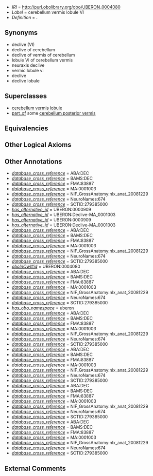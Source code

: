  * *IRI* = http://purl.obolibrary.org/obo/UBERON_0004080
 * *Label* = cerebellum vermis lobule VI
 * *Definition* = .

## Synonyms

 * declive (VI)
 * declive of cerebellum
 * declive of vermis of cerebellum
 * lobule VI of cerebellum vermis
 * neuraxis declive
 * vermic lobule vi
 * declive
 * declive lobule

## Superclasses

 * [cerebellum vermis lobule](../../UBERON/70/UBERON_0004070.md)
 * [part_of](../../BFO/50/BFO_0000050.md) some [cerebellum posterior vermis](../../UBERON/09/UBERON_0004009.md)

## Equivalencies


## Other Logical Axioms


## Other Annotations

 * *[database_cross_reference](../../ef/oboInOwl#hasDbXref.md)* = ABA:DEC
 * *[database_cross_reference](../../ef/oboInOwl#hasDbXref.md)* = BAMS:DEC
 * *[database_cross_reference](../../ef/oboInOwl#hasDbXref.md)* = FMA:83887
 * *[database_cross_reference](../../ef/oboInOwl#hasDbXref.md)* = MA:0001003
 * *[database_cross_reference](../../ef/oboInOwl#hasDbXref.md)* = NIF_GrossAnatomy:nlx_anat_20081229
 * *[database_cross_reference](../../ef/oboInOwl#hasDbXref.md)* = NeuroNames:674
 * *[database_cross_reference](../../ef/oboInOwl#hasDbXref.md)* = SCTID:279385000
 * *[has_alternative_id](../../Id/oboInOwl#hasAlternativeId.md)* = UBERON:0000909
 * *[has_alternative_id](../../Id/oboInOwl#hasAlternativeId.md)* = UBERON:Declive-MA_0001003
 * *[has_alternative_id](../../Id/oboInOwl#hasAlternativeId.md)* = UBERON:0000909
 * *[has_alternative_id](../../Id/oboInOwl#hasAlternativeId.md)* = UBERON:Declive-MA_0001003
 * *[database_cross_reference](../../ef/oboInOwl#hasDbXref.md)* = ABA:DEC
 * *[database_cross_reference](../../ef/oboInOwl#hasDbXref.md)* = BAMS:DEC
 * *[database_cross_reference](../../ef/oboInOwl#hasDbXref.md)* = FMA:83887
 * *[database_cross_reference](../../ef/oboInOwl#hasDbXref.md)* = MA:0001003
 * *[database_cross_reference](../../ef/oboInOwl#hasDbXref.md)* = NIF_GrossAnatomy:nlx_anat_20081229
 * *[database_cross_reference](../../ef/oboInOwl#hasDbXref.md)* = NeuroNames:674
 * *[database_cross_reference](../../ef/oboInOwl#hasDbXref.md)* = SCTID:279385000
 * *[oboInOwl#id](../../id/oboInOwl#id.md)* = UBERON:0004080
 * *[database_cross_reference](../../ef/oboInOwl#hasDbXref.md)* = ABA:DEC
 * *[database_cross_reference](../../ef/oboInOwl#hasDbXref.md)* = BAMS:DEC
 * *[database_cross_reference](../../ef/oboInOwl#hasDbXref.md)* = FMA:83887
 * *[database_cross_reference](../../ef/oboInOwl#hasDbXref.md)* = MA:0001003
 * *[database_cross_reference](../../ef/oboInOwl#hasDbXref.md)* = NIF_GrossAnatomy:nlx_anat_20081229
 * *[database_cross_reference](../../ef/oboInOwl#hasDbXref.md)* = NeuroNames:674
 * *[database_cross_reference](../../ef/oboInOwl#hasDbXref.md)* = SCTID:279385000
 * *[has_obo_namespace](../../ce/oboInOwl#hasOBONamespace.md)* = uberon
 * *[database_cross_reference](../../ef/oboInOwl#hasDbXref.md)* = ABA:DEC
 * *[database_cross_reference](../../ef/oboInOwl#hasDbXref.md)* = BAMS:DEC
 * *[database_cross_reference](../../ef/oboInOwl#hasDbXref.md)* = FMA:83887
 * *[database_cross_reference](../../ef/oboInOwl#hasDbXref.md)* = MA:0001003
 * *[database_cross_reference](../../ef/oboInOwl#hasDbXref.md)* = NIF_GrossAnatomy:nlx_anat_20081229
 * *[database_cross_reference](../../ef/oboInOwl#hasDbXref.md)* = NeuroNames:674
 * *[database_cross_reference](../../ef/oboInOwl#hasDbXref.md)* = SCTID:279385000
 * *[database_cross_reference](../../ef/oboInOwl#hasDbXref.md)* = ABA:DEC
 * *[database_cross_reference](../../ef/oboInOwl#hasDbXref.md)* = BAMS:DEC
 * *[database_cross_reference](../../ef/oboInOwl#hasDbXref.md)* = FMA:83887
 * *[database_cross_reference](../../ef/oboInOwl#hasDbXref.md)* = MA:0001003
 * *[database_cross_reference](../../ef/oboInOwl#hasDbXref.md)* = NIF_GrossAnatomy:nlx_anat_20081229
 * *[database_cross_reference](../../ef/oboInOwl#hasDbXref.md)* = NeuroNames:674
 * *[database_cross_reference](../../ef/oboInOwl#hasDbXref.md)* = SCTID:279385000
 * *[database_cross_reference](../../ef/oboInOwl#hasDbXref.md)* = ABA:DEC
 * *[database_cross_reference](../../ef/oboInOwl#hasDbXref.md)* = BAMS:DEC
 * *[database_cross_reference](../../ef/oboInOwl#hasDbXref.md)* = FMA:83887
 * *[database_cross_reference](../../ef/oboInOwl#hasDbXref.md)* = MA:0001003
 * *[database_cross_reference](../../ef/oboInOwl#hasDbXref.md)* = NIF_GrossAnatomy:nlx_anat_20081229
 * *[database_cross_reference](../../ef/oboInOwl#hasDbXref.md)* = NeuroNames:674
 * *[database_cross_reference](../../ef/oboInOwl#hasDbXref.md)* = SCTID:279385000
 * *[database_cross_reference](../../ef/oboInOwl#hasDbXref.md)* = ABA:DEC
 * *[database_cross_reference](../../ef/oboInOwl#hasDbXref.md)* = BAMS:DEC
 * *[database_cross_reference](../../ef/oboInOwl#hasDbXref.md)* = FMA:83887
 * *[database_cross_reference](../../ef/oboInOwl#hasDbXref.md)* = MA:0001003
 * *[database_cross_reference](../../ef/oboInOwl#hasDbXref.md)* = NIF_GrossAnatomy:nlx_anat_20081229
 * *[database_cross_reference](../../ef/oboInOwl#hasDbXref.md)* = NeuroNames:674
 * *[database_cross_reference](../../ef/oboInOwl#hasDbXref.md)* = SCTID:279385000

## External Comments

